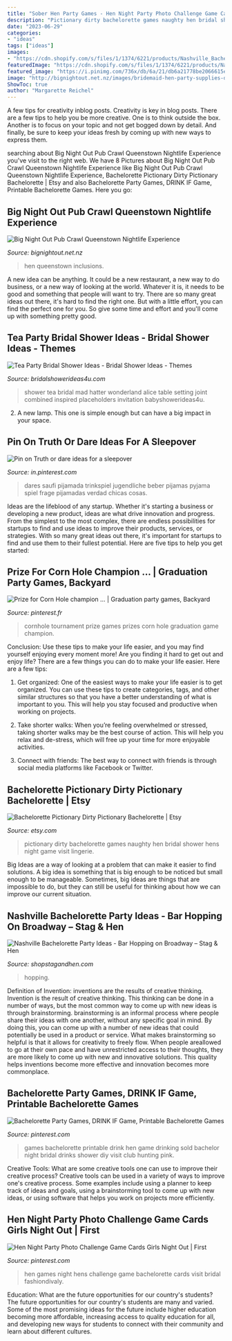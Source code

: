 ```yaml
---
title: "Sober Hen Party Games - Hen Night Party Photo Challenge Game Cards Girls Night Out"
description: "Pictionary dirty bachelorette games naughty hen bridal shower hens night game visit lingerie"
date: "2023-06-29"
categories:
- "ideas"
tags: ["ideas"]
images:
- "https://cdn.shopify.com/s/files/1/1374/6221/products/Nashville_Bachelorette_Party_Ideas_-_Broadway_600x600.jpg?v=1547581127"
featuredImage: "https://cdn.shopify.com/s/files/1/1374/6221/products/Nashville_Bachelorette_Party_Ideas_-_Broadway_600x600.jpg?v=1547581127"
featured_image: "https://i.pinimg.com/736x/db/6a/21/db6a21778be2066615e18ef8b97001fd.jpg"
image: "http://bignightout.net.nz/images/bridemaid-hen-party-supplies-day-ideas.jpg"
ShowToc: true
author: "Margarette Reichel"
---
```



A few tips for creativity inblog posts.
Creativity is key in blog posts. There are a few tips to help you be more creative. One is to think outside the box. Another is to focus on your topic and not get bogged down by detail. And finally, be sure to keep your ideas fresh by coming up with new ways to express them.

	

		
searching about Big Night Out Pub Crawl Queenstown Nightlife Experience you've visit to the right web. We have 8 Pictures about Big Night Out Pub Crawl Queenstown Nightlife Experience like Big Night Out Pub Crawl Queenstown Nightlife Experience, Bachelorette Pictionary Dirty Pictionary Bachelorette | Etsy and also Bachelorette Party Games, DRINK IF Game, Printable Bachelorette Games. Here you go:
		
    
## Big Night Out Pub Crawl Queenstown Nightlife Experience

<img loading=lazy src="http://bignightout.net.nz/images/bridemaid-hen-party-supplies-day-ideas.jpg" onerror="this.onerror=null;this.src='https://tse1.mm.bing.net/th?id=OIP.yQIgFDPK0pcdb_OapwC5cgHaE7&amp;pid=15.1';" alt="Big Night Out Pub Crawl Queenstown Nightlife Experience">

_Source: bignightout.net.nz_

>hen queenstown inclusions. 

	

A new idea can be anything. It could be a new restaurant, a new way to do business, or a new way of looking at the world. Whatever it is, it needs to be good and something that people will want to try. There are so many great ideas out there, it's hard to find the right one. But with a little effort, you can find the perfect one for you. So give some time and effort and you'll come up with something pretty good.

    
## Tea Party Bridal Shower Ideas - Bridal Shower Ideas - Themes

<img loading=lazy src="https://www.bridalshowerideas4u.com/wp-content/uploads/2015/04/mad-hatter-tea-party-bridal-shower-luncheon.jpg" onerror="this.onerror=null;this.src='https://tse2.mm.bing.net/th?id=OIP.IxkerNNYnvwzk3Izx1piLgHaFj&amp;pid=15.1';" alt="Tea Party Bridal Shower Ideas - Bridal Shower Ideas - Themes">

_Source: bridalshowerideas4u.com_

>shower tea bridal mad hatter wonderland alice table setting joint combined inspired placeholders invitation babyshowerideas4u. 

	

2. A new lamp. This one is simple enough but can have a big impact in your space.

    
## Pin On Truth Or Dare Ideas For A Sleepover

<img loading=lazy src="https://i.pinimg.com/736x/db/6a/21/db6a21778be2066615e18ef8b97001fd.jpg" onerror="this.onerror=null;this.src='https://tse2.mm.bing.net/th?id=OIP.FGjRFrPX5H3fK-MB640QowHaO0&amp;pid=15.1';" alt="Pin on Truth or dare ideas for a sleepover">

_Source: in.pinterest.com_

>dares saufi pijamada trinkspiel jugendliche beber pijamas pyjama spiel frage pijamadas verdad chicas cosas. 

	

Ideas are the lifeblood of any startup. Whether it's starting a business or developing a new product, ideas are what drive innovation and progress. From the simplest to the most complex, there are endless possibilities for startups to find and use ideas to improve their products, services, or strategies. With so many great ideas out there, it's important for startups to find and use them to their fullest potential. Here are five tips to help you get started:

    
## Prize For Corn Hole Champion … | Graduation Party Games, Backyard

<img loading=lazy src="https://i.pinimg.com/originals/f6/e4/26/f6e4261912f8ceb5d42ff89180850d45.jpg" onerror="this.onerror=null;this.src='https://tse1.mm.bing.net/th?id=OIP.xuB_1iw9phldcztN71hf3QHaJ4&amp;pid=15.1';" alt="Prize for Corn Hole champion … | Graduation party games, Backyard">

_Source: pinterest.fr_

>cornhole tournament prize games prizes corn hole graduation game champion. 

	

Conclusion: Use these tips to make your life easier, and you may find yourself enjoying every moment more!
Are you finding it hard to get out and enjoy life? There are a few things you can do to make your life easier. Here are a few tips: 
1. Get organized: One of the easiest ways to make your life easier is to get organized. You can use these tips to create categories, tags, and other similar structures so that you have a better understanding of what is important to you. This will help you stay focused and productive when working on projects. 

2. Take shorter walks: When you’re feeling overwhelmed or stressed, taking shorter walks may be the best course of action. This will help you relax and de-stress, which will free up your time for more enjoyable activities. 

3. Connect with friends: The best way to connect with friends is through social media platforms like Facebook or Twitter.

    
## Bachelorette Pictionary Dirty Pictionary Bachelorette | Etsy

<img loading=lazy src="https://i.etsystatic.com/12990300/r/il/8b4871/1291468268/il_fullxfull.1291468268_5ulm.jpg" onerror="this.onerror=null;this.src='https://tse4.mm.bing.net/th?id=OIP.yBUdqcS0-Hi31tmzpWGC5wHaIT&amp;pid=15.1';" alt="Bachelorette Pictionary Dirty Pictionary Bachelorette | Etsy">

_Source: etsy.com_

>pictionary dirty bachelorette games naughty hen bridal shower hens night game visit lingerie. 

	

Big Ideas are a way of looking at a problem that can make it easier to find solutions. A big idea is something that is big enough to be noticed but small enough to be manageable. Sometimes, big ideas are things that are impossible to do, but they can still be useful for thinking about how we can improve our current situation.

    
## Nashville Bachelorette Party Ideas - Bar Hopping On Broadway – Stag &amp; Hen

<img loading=lazy src="https://cdn.shopify.com/s/files/1/1374/6221/products/Nashville_Bachelorette_Party_Ideas_-_Broadway_600x600.jpg?v=1547581127" onerror="this.onerror=null;this.src='https://tse1.mm.bing.net/th?id=OIP.0g-UU4JUG2CoRzWDJ7CT2AHaHa&amp;pid=15.1';" alt="Nashville Bachelorette Party Ideas - Bar Hopping on Broadway – Stag &amp; Hen">

_Source: shopstagandhen.com_

>hopping. 

	

Definition of Invention: inventions are the results of creative thinking.
Invention is the result of creative thinking. This thinking can be done in a number of ways, but the most common way to come up with new ideas is through brainstorming. brainstorming is an informal process where people share their ideas with one another, without any specific goal in mind. By doing this, you can come up with a number of new ideas that could potentially be used in a product or service.
What makes brainstorming so helpful is that it allows for creativity to freely flow. When people areallowed to go at their own pace and have unrestricted access to their thoughts, they are more likely to come up with new and innovative solutions. This quality helps inventions become more effective and innovation becomes more commonplace.

    
## Bachelorette Party Games, DRINK IF Game, Printable Bachelorette Games

<img loading=lazy src="https://i.pinimg.com/originals/97/d4/51/97d451264f1bbc29b1f402fd0561fd1c.jpg" onerror="this.onerror=null;this.src='https://tse3.mm.bing.net/th?id=OIP.6FxQ7pp_6IxM2f-brJXHYQHaKX&amp;pid=15.1';" alt="Bachelorette Party Games, DRINK IF Game, Printable Bachelorette Games">

_Source: pinterest.com_

>games bachelorette printable drink hen game drinking sold bachelor night bridal drinks shower diy visit club hunting pink. 

	

Creative Tools: What are some creative tools one can use to improve their creative process?
Creative tools can be used in a variety of ways to improve one's creative process. Some examples include using a planner to keep track of ideas and goals, using a brainstorming tool to come up with new ideas, or using software that helps you work on projects more efficiently.

    
## Hen Night Party Photo Challenge Game Cards Girls Night Out | First

<img loading=lazy src="https://i.pinimg.com/736x/87/0b/ef/870bef601c126def22496fb4b6fde65f--hens-do-ideas-hen-do-games-party-ideas.jpg?b=t" onerror="this.onerror=null;this.src='https://tse2.mm.bing.net/th?id=OIP.vqin81PdXCvX3xsvg-JdwwAAAA&amp;pid=15.1';" alt="Hen Night Party Photo Challenge Game Cards Girls Night Out | First">

_Source: pinterest.com_

>hen games night hens challenge game bachelorette cards visit bridal fashiondivaly. 

	

Education: What are the future opportunities for our country's students?
The future opportunities for our country's students are many and varied. Some of the most promising ideas for the future include higher education becoming more affordable, increasing access to quality education for all, and developing new ways for students to connect with their community and learn about different cultures.


